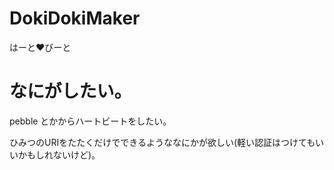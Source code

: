 # DokiDokiMaker
はーと♥びーと

# なにがしたい。
pebble とかからハートビートをしたい。

ひみつのURIをたたくだけでできるようななにかが欲しい(軽い認証はつけてもいいかもしれないけど)。
